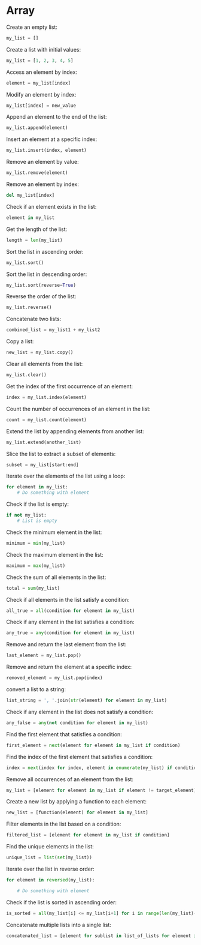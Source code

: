 
# Array



Create an empty list:
```python
my_list = []
```
Create a list with initial values:

```python
my_list = [1, 2, 3, 4, 5]
```
Access an element by index:

```python
element = my_list[index]
```
Modify an element by index:

```python
my_list[index] = new_value
```
Append an element to the end of the list:

```python
my_list.append(element)
```
Insert an element at a specific index:

```python
my_list.insert(index, element)
```
Remove an element by value:

```python
my_list.remove(element)
```
Remove an element by index:

```python
del my_list[index]
```
Check if an element exists in the list:

```python
element in my_list
```
Get the length of the list:

```python
length = len(my_list)
```
Sort the list in ascending order:

```python
my_list.sort()
```
Sort the list in descending order:

```python
my_list.sort(reverse=True)
```
Reverse the order of the list:

```python
my_list.reverse()
```
Concatenate two lists:

```python
combined_list = my_list1 + my_list2
```
Copy a list:

```python
new_list = my_list.copy()
```
Clear all elements from the list:

```python
my_list.clear()
```

Get the index of the first occurrence of an element:

```python
index = my_list.index(element)
```
Count the number of occurrences of an element in the list:

```python
count = my_list.count(element)
```
Extend the list by appending elements from another list:

```python
my_list.extend(another_list)
```
Slice the list to extract a subset of elements:

```python
subset = my_list[start:end]
```
Iterate over the elements of the list using a loop:

```python
for element in my_list:
    # Do something with element
```
Check if the list is empty:

```python
if not my_list:
    # List is empty
```
Check the minimum element in the list:

```python
minimum = min(my_list)
```
Check the maximum element in the list:

```python
maximum = max(my_list)
```
Check the sum of all elements in the list:

```python
total = sum(my_list)
```
Check if all elements in the list satisfy a condition:

```python
all_true = all(condition for element in my_list)
```
Check if any element in the list satisfies a condition:

```python
any_true = any(condition for element in my_list)
```
Remove and return the last element from the list:

```python
last_element = my_list.pop()
```
Remove and return the element at a specific index:

```python
removed_element = my_list.pop(index)
```
convert a list to a string:

```python
list_string = ', '.join(str(element) for element in my_list)
```

Check if any element in the list does not satisfy a condition:

```python
any_false = any(not condition for element in my_list)
```
Find the first element that satisfies a condition:

```python
first_element = next(element for element in my_list if condition)
```
Find the index of the first element that satisfies a condition:

```python
index = next(index for index, element in enumerate(my_list) if condition)
```
Remove all occurrences of an element from the list:

```python
my_list = [element for element in my_list if element != target_element]
```
Create a new list by applying a function to each element:

```python
new_list = [function(element) for element in my_list]
```
Filter elements in the list based on a condition:

```python
filtered_list = [element for element in my_list if condition]
```
Find the unique elements in the list:

```python
unique_list = list(set(my_list))
```
Iterate over the list in reverse order:

```python
for element in reversed(my_list):

    # Do something with element
```
Check if the list is sorted in ascending order:

```python
is_sorted = all(my_list[i] <= my_list[i+1] for i in range(len(my_list)-1))
```
Concatenate multiple lists into a single list:

```python
concatenated_list = [element for sublist in list_of_lists for element in sublist]
```
